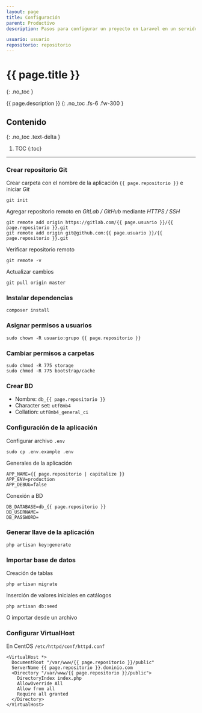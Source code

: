 ```yaml
---
layout: page
title: Configuración
parent: Productivo
description: Pasos para configurar un proyecto en Laravel en un servidor de producción.

usuario: usuario
repositorio: repositorio
---
```


# {{  page.title }}
{: .no_toc }

{{ page.description }}
{: .no_toc .fs-6 .fw-300 }

## Contenido
{: .no_toc .text-delta }

1. TOC
{:toc}

---

### Crear repositorio Git

Crear carpeta con el nombre de la aplicación `{{ page.repositorio }}` e iniciar *Git*

```
git init
```

Agregar repositorio remoto en *GitLab / GitHub* mediante *HTTPS / SSH*
```
git remote add origin https://gitlab.com/{{ page.usuario }}/{{ page.repositorio }}.git
git remote add origin git@github.com:{{ page.usuario }}/{{ page.repositorio }}.git
```
Verificar repositorio remoto
```
git remote -v
```

Actualizar cambios
```
git pull origin master
```

### Instalar dependencias
```
composer install
```

### Asignar permisos a usuarios
```
sudo chown -R usuario:grupo {{ page.repositorio }}
```

### Cambiar permisos a carpetas
```
sudo chmod -R 775 storage
sudo chmod -R 775 bootstrap/cache
```

### Crear BD
- Nombre: `db_{{ page.repositorio }}`
- Character set: `utf8mb4`
- Collation: `utf8mb4_general_ci`

### Configuración de la aplicación
Configurar archivo `.env`
```
sudo cp .env.example .env
```

Generales de la aplicación
```
APP_NAME={{ page.repositorio | capitalize }}
APP_ENV=production
APP_DEBUG=false
```

Conexión a BD
```
DB_DATABASE=db_{{ page.repositorio }}
DB_USERNAME=
DB_PASSWORD=
```

### Generar llave de la aplicación
```
php artisan key:generate
```

### Importar base de datos
Creación de tablas
```
php artisan migrate
```
Inserción de valores iniciales en catálogos
```
php artisan db:seed
```
O importar desde un archivo

### Configurar VirtualHost

En CentOS `/etc/httpd/conf/httpd.conf`
```
<VirtualHost *>
  DocumentRoot "/var/www/{{ page.repositorio }}/public"
  ServerName {{ page.repositorio }}.dominio.com
  <Directory "/var/www/{{ page.repositorio }}/public">
    DirectoryIndex index.php
    AllowOverride All
    Allow from all
    Require all granted
  </Directory>
</VirtualHost>
```